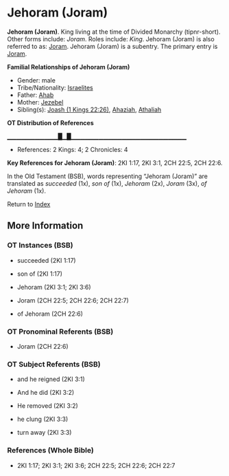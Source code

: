 # Jehoram (Joram)
**Jehoram (Joram)**. 
King living at the time of Divided Monarchy (tipnr-short). 
Other forms include: 
*Joram*. 
Roles include: 
_King_. 
Jehoram (Joram) is also referred to as: 
[Joram](Joram.3.md). 
Jehoram (Joram) is a subentry. The primary entry is 
[Joram](Joram.3.md). 




**Familial Relationships of Jehoram (Joram)**


* Gender: male
* Tribe/Nationality: [Israelites](../../../groups/md/acai/Israel.md)
* Father: [Ahab](Ahab.md)
* Mother: [Jezebel](Jezebel.md)
* Sibling(s): [Joash (1 Kings 22:26)](Joash.2.md), [Ahaziah](Ahaziah.md), [Athaliah](Athaliah.md)


**OT Distribution of References**

▁▁▁▁▁▁▁▁▁▁▁█▁█▁▁▁▁▁▁▁▁▁▁▁▁▁▁▁▁▁▁▁▁▁▁▁▁▁
* References: 2 Kings: 4; 2 Chronicles: 4



**Key References for Jehoram (Joram)**: 
2KI 1:17, 2KI 3:1, 2CH 22:5, 2CH 22:6. 


In the Old Testament (BSB), words representing “Jehoram (Joram)” are translated as 
*succeeded* (1x), *son of* (1x), *Jehoram* (2x), *Joram* (3x), *of Jehoram* (1x). 




Return to [Index](00-Index.md)

## More Information

### OT Instances (BSB)

* succeeded (2KI 1:17)

* son of (2KI 1:17)

* Jehoram (2KI 3:1; 2KI 3:6)

* Joram (2CH 22:5; 2CH 22:6; 2CH 22:7)

* of Jehoram (2CH 22:6)



### OT Pronominal Referents (BSB)

* Joram (2CH 22:6)



### OT Subject Referents (BSB)

* and he reigned (2KI 3:1)

* And he did (2KI 3:2)

* He removed (2KI 3:2)

* he clung (2KI 3:3)

* turn away (2KI 3:3)



### References (Whole Bible)

* 2KI 1:17; 2KI 3:1; 2KI 3:6; 2CH 22:5; 2CH 22:6; 2CH 22:7



